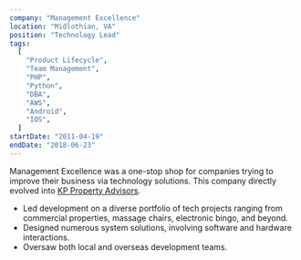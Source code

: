 ```yaml
---
company: "Management Excellence"
location: "Midlothian, VA"
position: "Technology Lead"
tags:
  [
    "Product Lifecycle",
    "Team Management",
    "PHP",
    "Python",
    "DBA",
    "AWS",
    "Android",
    "IOS",
  ]
startDate: "2011-04-19"
endDate: "2018-06-23"
---
```


Management Excellence was a one-stop shop for companies trying to improve their business via technology solutions. This company directly evolved into <a href="http://kppropertyadvisors.com/">KP Property Advisors</a>.

<ul>
<li>Led development on a diverse portfolio of tech projects ranging from commercial properties, massage chairs, electronic bingo, and beyond.</li>
<li>Designed numerous system solutions, involving software and hardware interactions.</li>
<li>Oversaw both local and overseas development teams.</li>
</ul>
